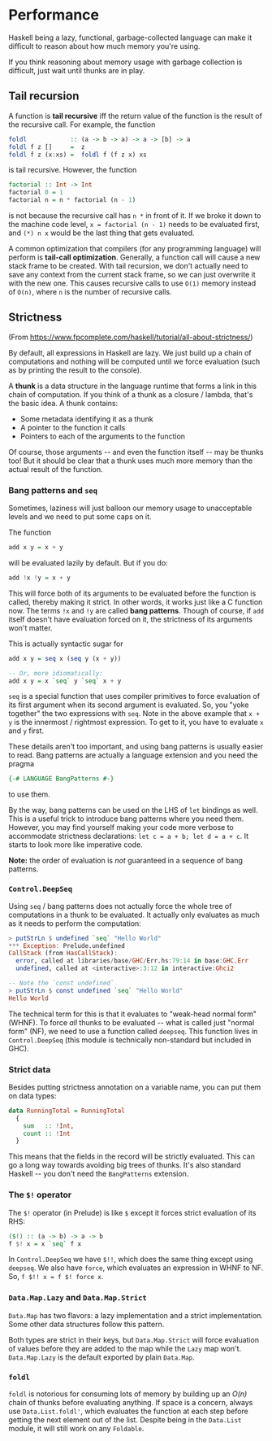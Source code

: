 # Performance

Haskell being a lazy, functional, garbage-collected language can make it difficult to reason about how much memory you're using.

If you think reasoning about memory usage with garbage collection is difficult, just wait until thunks are in play.

## Tail recursion

A function is **tail recursive** iff the return value of the function is the result of the recursive call.
For example, the function

```hs
foldl            :: (a -> b -> a) -> a -> [b] -> a
foldl f z []     =  z
foldl f z (x:xs) =  foldl f (f z x) xs
```

is tail recursive.
However, the function

```hs
factorial :: Int -> Int
factorial 0 = 1
factorial n = n * factorial (n - 1)
```

is not because the recursive call has `n *` in front of it.
If we broke it down to the machine code level,
`x = factorial (n - 1)` needs to be evaluated first, and `(*) n x` would be the last thing that gets evaluated.

A common optimization that compilers (for any programming language) will perform is **tail-call optimization**.
Generally, a function call will cause a new stack frame to be created.
With tail recursion, we don't actually need to save any context from the current stack frame, so we can just overwrite it with the new one.
This causes recursive calls to use `O(1)` memory instead of `O(n)`, where `n` is the number of recursive calls.

## Strictness

(From <https://www.fpcomplete.com/haskell/tutorial/all-about-strictness/>)

By default, all expressions in Haskell are lazy.
We just build up a chain of computations and nothing will be computed until we force evaluation (such as by printing the result to the console).

A **thunk** is a data structure in the language runtime that forms a link in this chain of computation.
If you think of a thunk as a closure / lambda, that's the basic idea.
A thunk contains:
- Some metadata identifying it as a thunk
- A pointer to the function it calls
- Pointers to each of the arguments to the function

Of course, those arguments -- and even the function itself -- may be thunks too!
But it should be clear that a thunk uses much more memory than the actual result of the function.

### Bang patterns and `seq`

Sometimes, laziness will just balloon our memory usage to unacceptable levels and we need to put some caps on it.

The function

```hs
add x y = x + y
```

will be evaluated lazily by default.
But if you do:

```hs
add !x !y = x + y
```

This will force both of its arguments to be evaluated before the function is called, thereby making it strict.
In other words, it works just like a C function now.
The terms `!x` and `!y` are called **bang patterns**.
Though of course, if `add` itself doesn't have evaluation forced on it, the strictness of its arguments won't matter.

This is actually syntactic sugar for

```hs
add x y = seq x (seq y (x + y))

-- Or, more idiomatically:
add x y = x `seq` y `seq` x + y
```

`seq` is a special function that uses compiler primitives to force evaluation of its first argument when its second argument is evaluated.
So, you "yoke together" the two expressions with `seq`.
Note in the above example that `x + y` is the innermost / rightmost expression.
To get to it, you have to evaluate `x` and `y` first.

These details aren't too important, and using bang patterns is usually easier to read.
Bang patterns are actually a language extension and you need the pragma

```hs
{-# LANGUAGE BangPatterns #-}
```

to use them.

By the way, bang patterns can be used on the LHS of `let` bindings as well.
This is a useful trick to introduce bang patterns where you need them.
However, you may find yourself making your code more verbose to accommodate strictness declarations: `let c = a + b; let d = a + c`.
It starts to look more like imperative code.

**Note:** the order of evaluation is *not* guaranteed in a sequence of bang patterns.

### `Control.DeepSeq`

Using `seq` / bang patterns does not actually force the whole tree of computations in a thunk to be evaluated.
It actually only evaluates as much as it needs to perform the computation:

```hs
> putStrLn $ undefined `seq` "Hello World"
*** Exception: Prelude.undefined
CallStack (from HasCallStack):
  error, called at libraries/base/GHC/Err.hs:79:14 in base:GHC.Err
  undefined, called at <interactive>:3:12 in interactive:Ghci2

-- Note the `const undefined`
> putStrLn $ const undefined `seq` "Hello World"
Hello World
```

The technical term for this is that it evaluates to "weak-head normal form" (WHNF).
To force *all* thunks to be evaluated -- what is called just "normal form" (NF), we need to use a function called `deepseq`.
This function lives in `Control.DeepSeq` (this module is technically non-standard but included in GHC).

### Strict data

Besides putting strictness annotation on a variable name, you can put them on data types:

```hs
data RunningTotal = RunningTotal
  {
    sum   :: !Int,
    count :: !Int
  }
```

This means that the fields in the record will be strictly evaluated.
This can go a long way towards avoiding big trees of thunks.
It's also standard Haskell -- you don't need the `BangPatterns` extension.

### The `$!` operator

The `$!` operator (in Prelude) is like `$` except it forces strict evaluation of its RHS:

```hs
($!) :: (a -> b) -> a -> b
f $! x = x `seq` f x
```

In `Control.DeepSeq` we have `$!!`, which does the same thing except using `deepseq`.
We also have `force`, which evaluates an expression in WHNF to NF.
So, `f $!! x = f $! force x`.

### `Data.Map.Lazy` and `Data.Map.Strict`

`Data.Map` has two flavors: a lazy implementation and a strict implementation.
Some other data structures follow this pattern.

Both types are strict in their keys, but `Data.Map.Strict` will force evaluation of values before they are added to the map while the `Lazy` map won't.
`Data.Map.Lazy` is the default exported by plain `Data.Map`.

### `foldl`

`foldl` is notorious for consuming lots of memory by building up an *O(n)* chain of thunks before evaluating anything.
If space is a concern, always use `Data.List.foldl'`, which evaluates the function at each step before getting the next element out of the list.
Despite being in the `Data.List` module, it will still work on any `Foldable`.
